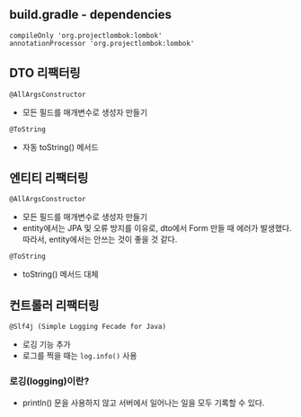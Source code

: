 ## build.gradle - dependencies 
`compileOnly 'org.projectlombok:lombok'` <br>
`annotationProcessor 'org.projectlombok:lombok'` 

## DTO 리팩터링 
`@AllArgsConstructor` 
- 모든 필드를 매개변수로 생성자 만들기 <br>

`@ToString` 
- 자동 toString() 메서드  <br>

## 엔티티 리팩터링 
`@AllArgsConstructor` 
- 모든 필드를 매개변수로 생성자 만들기 <br>
- entity에서는 JPA 및 오류 방지를 이유로, dto에서 Form 만들 때 에러가 발생했다. <br>
따라서, entity에서는 안쓰는 것이 좋을 것 같다. <br>

`@ToString` 
- toString() 메서드 대체  <br>

## 컨트롤러 리팩터링 <br>
`@Slf4j (Simple Logging Fecade for Java)`
- 로깅 기능 추가 <br>
- 로그를 찍을 때는 `log.info()` 사용 <br>

### 로깅(logging)이란? <br>
- println() 문을 사용하지 않고 서버에서 일어나는 일을 모두 기록할 수 있다. <br>

